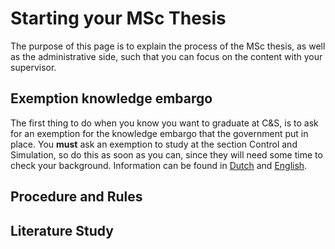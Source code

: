 # Starting your MSc Thesis

The purpose of this page is to explain the process of the MSc thesis, as well as the administrative side, such that you can focus on the content with your supervisor.

## Exemption knowledge embargo
The first thing to do when you know you want to graduate at C&S, is to ask for an exemption for the knowledge embargo that the government put in place.
You **must** ask an exemption to study at the section Control and Simulation, so do this as soon as you can, since they will need some time to check your background. Information can be found in [Dutch](https://www.rijksoverheid.nl/wetten-en-regelingen/productbeschrijvingen/ontheffing-kennisembargo-voor-bepaalde-technische-en-nucleaire-studies) and [English](https://www.government.nl/topics/secondary-vocational-education-mbo-and-higher-education/exemption-certain-engineering-or-nuclear-related-courses-of-study/request-a-knowledge-embargo-exemption-for-technical-and-nuclear-studies).

## Procedure and Rules

## Literature Study

